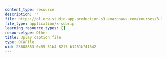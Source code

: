 ```yaml
---
content_type: resource
description: ''
file: https://ol-ocw-studio-app-production.s3.amazonaws.com/courses/3-320-atomistic-computer-modeling-of-materials-sma-5107-spring-2005/236088530c5551b482f5b1281b741642_U5SKba2lCuw.vtt
file_type: application/x-subrip
learning_resource_types: []
resourcetype: Other
title: 3play caption file
type: OCWFile
uid: 23608853-0c55-51b4-82f5-b1281b741642
---
```

